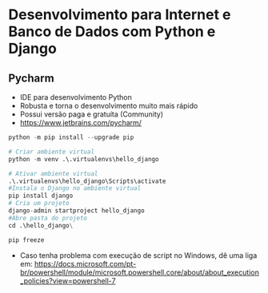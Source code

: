 # Desenvolvimento para Internet e Banco de Dados com Python e Django

## Pycharm
- IDE para desenvolvimento Python
- Robusta e torna o desenvolvimento muito mais rápido
- Possui versão paga e gratuíta (Community)
- https://www.jetbrains.com/pycharm/

```py
python -m pip install --upgrade pip

# Criar ambiente virtual
python -m venv .\.virtualenvs\hello_django

# Ativar ambiente virtual
.\.virtualenvs\hello_django\Scripts\activate
#Instala o Django no ambiente virtual
pip install django
# Cria um projeto
django-admin startproject hello_django
#Abre pasta do projeto
cd .\hello_django\

pip freeze


```




- Caso tenha problema com execução de script no Windows, dê uma liga em: https://docs.microsoft.com/pt-br/powershell/module/microsoft.powershell.core/about/about_execution_policies?view=powershell-7